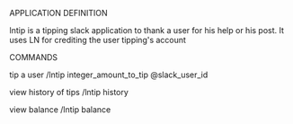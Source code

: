 APPLICATION DEFINITION

lntip is a tipping slack application to thank a user for his help or his post.
It uses LN for crediting the user tipping's account


COMMANDS

tip a user	/lntip integer_amount_to_tip @slack_user_id

view history of tips	/lntip history

view balance	/lntip balance



